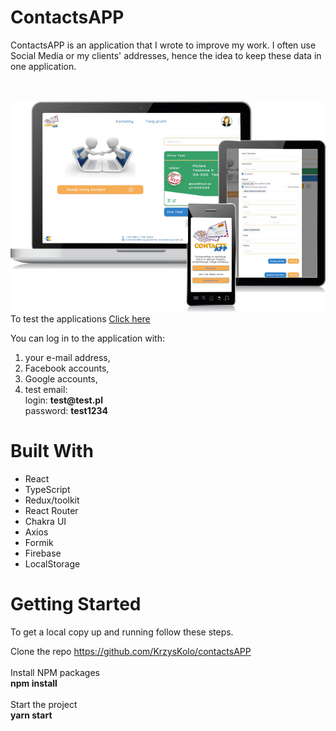 # ContactsAPP
<p>ContactsAPP is an application that I wrote to improve my work. I often use Social Media or my clients' addresses, hence the idea to keep these data in one application.</p>
<br><br>
<img src="demo/prezentacja.jpg" alt="StarWares" width="550px">
To test the applications <a target="_blank" href="https://contactsapp-e7ad7.firebaseapp.com/">Click here </a>
<p>
You can log in to the application with:
 <ol>
  <li>your e-mail address,</li>
  <li>Facebook accounts, </li>
  <li>Google accounts, </li>
  <li>test email: <br>
    login: <b>test@test.pl</b><br>
   password: <b>test1234</b>
  </li>
  </ol>
 </p>

# Built With
 - React
 - TypeScript
 - Redux/toolkit
 - React Router
 - Chakra UI
 - Axios
 - Formik
 - Firebase
 - LocalStorage
 
# Getting Started

To get a local copy up and running follow these steps.

Clone the repo
https://github.com/KrzysKolo/contactsAPP
<br><br>
Install NPM packages <br>
<b> npm install </b> <br><br>
Start the project <br>
<b> yarn start </b>

